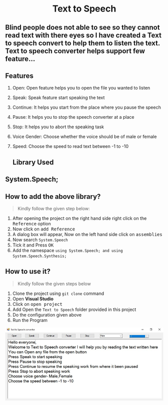 # <h1 align="center">Text to Speech</h1>

<h2>Blind people does not able to see so they cannot read text with there eyes so I have created a Text to speech convert to help them to listen the text. Text to speech converter helps support few feature...</h2>

<h2>Features</h2>

1. Open: Open feature helps you to open the file you wanted to listen
2. Speak: Speak feature start speaking the text 
3. Continue: It helps you start from the place where you pause the speech
4. Pause: It helps you to stop the speech converter at a place
5. Stop: It helps you to abort the speaking task
6. Voice Gender: Choose whether the voice should be of male or female
7. Speed: Choose the speed to read text between -1 to -10

   <h2>Library Used</h2>

##  **System.Speech;**

   <h2>How to add the above library?</h2>

   > Kindly follow the given step below:

   1. After opening the project on the right hand side right click on the <kbd>Reference</kbd> option
   2. Now click on <kbd>add Reference</kbd> 
   3. A dialog box will appear, Now on the left hand side click on <kbd>assemblies</kbd>
   4. Now search `System.Speech` 
   5. Tick it and Press <kbd>OK</kbd>
   6. Add the namespace `using System.Speech; and using System.Speech.Synthesis;`

<h2>How to use it?</h2>

> Kindly follow the given steps below

1. Clone the project using `git clone` command
2. Open **Visual Studio**
3. Click on <kbd>open project</kbd>
4. Add Open the `Text to Speech` folder provided in this project
5. Do the configuration given above 
6. Run the Program

<img src="https://github.com/UG-SEP/Text-to-speech-convertor/blob/UG/pic.jpg" />
